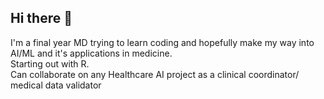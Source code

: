 ## Hi there 👋
I'm a final year MD trying to learn coding and hopefully make my way into AI/ML and it's applications in medicine.  
Starting out with R.  
Can collaborate on any Healthcare AI project as a clinical coordinator/ medical data validator


<!--
**uglygoat153/uglygoat153** is a ✨ _special_ ✨ repository because its `README.md` (this file) appears on your GitHub profile.

Here are some ideas to get you started:

- 🔭 I’m currently working on ...
- 🌱 I’m currently learning ...
- 👯 I’m looking to collaborate on ...
- 🤔 I’m looking for help with ...
- 💬 Ask me about ...
- 📫 How to reach me: ...
- 😄 Pronouns: ...
- ⚡ Fun fact: ...
-->
